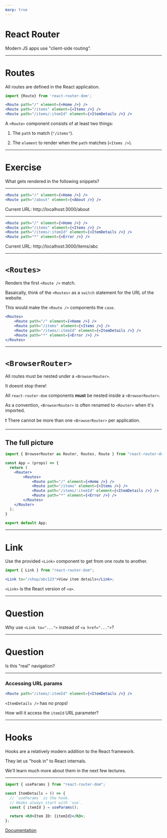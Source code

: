 ```yaml
---
marp: true
---
```


# React Router

Modern JS apps use "client-side routing".

---

# Routes

All routes are defined in the React application.

```jsx
import {Route} from 'react-router-dom';

<Route path="/" element={<Home />} />
<Route path="/items" element={<Items />} />
<Route path="/items/:itemId" element={<ItemDetails />} />

```

A `<Route>` component consists of at least two things:

1. The `path` to match (`"/items"`).

2. The `element` to render when the `path` matches (`<Items />`).


---

# Exercise

What gets rendered in the following snippets?

---

```jsx
<Route path="/" element={<Home />} />
<Route path="/about" element={<About />} />
```

Current URL: http://localhost:3000/about

---

```jsx
<Route path="/" element={<Home />} />
<Route path="/items" element={<Items />} />
<Route path="/items/:itemId" element={<ItemDetails />} />
<Route path="*" element={<Error />} />
```

Current URL: http://localhost:3000/items/abc

---

# `<Routes>`

Renders the first `<Route />` match.

Basaically, think of the `<Routes>` as a `switch` statement for the URL of the website.

This would make the `<Route />` components the `case`.

```jsx
<Routes>
    <Route path="/" element={<Home />} />
    <Route path="/items" element={<Items />} />
    <Route path="/items/:itemId" element={<ItemDetails />} />
    <Route path="*" element={<Error />} />
</Routes>
```

---

# `<BrowserRouter>`

All routes must be nested under a `<BrowserRouter>`.

It doesnt stop there!

All `react-router-dom` components **must** be nested inside a `<BrowserRouter>`.

As a convention, `<BrowserRouter>` is often renamed to `<Router>` when it's imported.

❗ There cannot be more than one `<BrowserRouter>` per application.

---

## The full picture

```jsx
import { BrowserRouter as Router, Routes, Route } from "react-router-dom";

const App = (props) => {
  return (
    <Router>
        <Routes>
            <Route path="/" element={<Home />} />
            <Route path="/items" element={<Items />} />
            <Route path="/items/:itemId" element={<ItemDetails />} />
            <Route path="*" element={<Error />} />
        </Routes>
    </Router>
  );
}

export default App;
```

---

# Link

Use the provided `<Link>` component to get from one route to another.

```jsx
import { Link } from "react-router-dom";

<Link to="/shop/abc123">View item details</Link>;
```

`<Link>` is the React version of `<a>`.

---

# Question

Why use `<Link to="...">` instead of `<a href="...">`?

---

# Question

Is this "real" navigation?

---

### Accessing URL params

```jsx
<Route path="/items/:itemId" element={<ItemDetails />} />
```

`<ItemDetails />` has no props!

How will it access the `itemId` URL parameter?

---

# Hooks

Hooks are a relatively modern addition to the React framework.

They let us "hook in" to React internals.

We'll learn much more about them in the next few lectures.

---

```jsx
import { useParams } from "react-router-dom";

const ItemDetails = () => {
  // `useParams` is the hook.
  // Hooks always start with `use`.
  const { itemId } = useParams();

  return <h3>Item ID: {itemId}</h3>;
};
```

[Documentation](https://reacttraining.com/react-router/web/example/url-params)